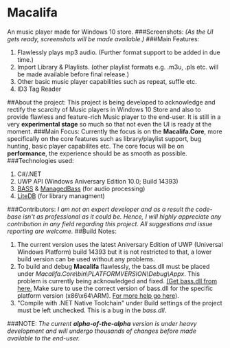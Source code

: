 # Macalifa
An music player made for Windows 10 store.
###Screenshots:
_(As the UI gets ready, screenshots will be made available.)_
###Main Features:
1. Flawlessly plays mp3 audio. (Further format support to be added in due time.)
2. Import Library & Playlists. (other playlist formats e.g. .m3u, .pls etc. will be made available before final release.) 
3. Other basic music player capabilities such as repeat, suffle etc.
4. ID3 Tag Reader

##About the project:
This project is being developed to acknowledge and rectify the scarcity of Music players in Windows 10 Store and also to provide flawless and feature-rich Music player to the end-user. It is still in a very **experimental stage** so much so that not even the UI is ready at the moment.
###Main Focus:
Currently the focus is on the **Macalifa.Core**, more specifically on the core features such as library/playlist support, bug hunting, basic player capabilites etc. The core focus will be on **performance**, the experience should be as smooth as possible.
###Technologies used:
1. C#/.NET
2. UWP API (Windows Aniversary Edition 10.0; Build 14393)
2. [BASS](http://www.un4seen.com/bass.html) & [ManagedBass](https://github.com/ManagedBass/ManagedBass) (for audio processing)
3. [LiteDB](https://github.com/mbdavid/LiteDB) (for library managment)

###Contributors:
_I am not an expert developer and as a result the code-base isn't as professional as it could be. Hence, I will highly appreciate any contribution in any field regarding this project. All suggestions and issue reporting are welcome._
##Build Notes:
1. The current version uses the latest Aniversary Edition of UWP (Universal Windows Platform) build 14393 but it is not restricted to that, a lower build version can be used without any problems.
2. To build and debug **Macalifa** flawlessly, the bass.dll must be placed under _Macalifa.Core\bin\PLATFORMVERSION\Debug\Appx_. This problem is currently being acknowledged and fixed. [(Get bass.dll from here.](http://www.un4seen.com/stuff/bass24-winstore.zip) Make sure to use the correct version of bass.dll for the specific platform version (x86\x64\ARM). [For more help go here](http://www.un4seen.com/forum/?topic=16665)).
3. "Compile with .NET Native Toolchain" under Build settings of the project must be left unchecked. This is a bug in the _bass.dll_.

###NOTE:
_The current **alpha-of-the-alpha** version is under heavy development and will undergo thousands of changes before made available to the end-user._

